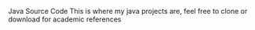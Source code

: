 Java Source Code
This is where my java projects are, feel free to clone or download for academic references<br>
